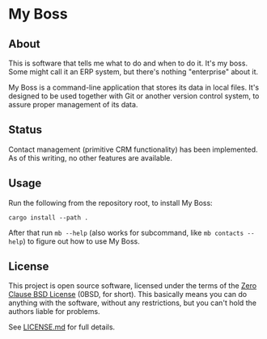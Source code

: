 # My Boss

## About

This is software that tells me what to do and when to do it. It's my boss. Some might call it an ERP system, but there's nothing "enterprise" about it.

My Boss is a command-line application that stores its data in local files. It's designed to be used together with Git or another version control system, to assure proper management of its data.

## Status

Contact management (primitive CRM functionality) has been implemented. As of this writing, no other features are available.

## Usage

Run the following from the repository root, to install My Boss:
```
cargo install --path .
```

After that run `mb --help` (also works for subcommand, like `mb contacts --help`) to figure out how to use My Boss.

## License

This project is open source software, licensed under the terms of the [Zero Clause BSD License] (0BSD, for short). This basically means you can do anything with the software, without any restrictions, but you can't hold the authors liable for problems.

See [LICENSE.md] for full details.

[Zero Clause BSD License]: https://opensource.org/licenses/0BSD
[LICENSE.md]: https://github.com/hannobraun/my-boss/blob/main/LICENSE.md
